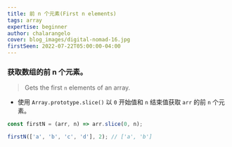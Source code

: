 ```yaml
---
title: 前 n 个元素(First n elements)
tags: array
expertise: beginner
author: chalarangelo
cover: blog_images/digital-nomad-16.jpg
firstSeen: 2022-07-22T05:00:00-04:00
---
```


### 获取数组的前 n 个元素。
> Gets the first `n` elements of an array.

- 使用 `Array.prototype.slice()` 以 `0` 开始值和 `n` 结束值获取 `arr` 的前 `n` 个元素。

```js
const firstN = (arr, n) => arr.slice(0, n);
```

```js
firstN(['a', 'b', 'c', 'd'], 2); // ['a', 'b']
```
